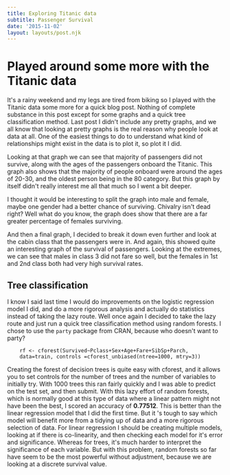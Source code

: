 ```yaml
---
title: Exploring Titanic data
subtitle: Passenger Survival
date: '2015-11-02'
layout: layouts/post.njk
---
```

# Played around some more with the Titanic data

It's a rainy weekend and my legs are tired from biking so I played with the
Titanic data some more for a quick blog post. Nothing of complete substance in
this post except for some graphs and a quick tree classification method. Last
post I didn't include any pretty graphs, and we all know that looking at
pretty graphs is the real reason why people look at data at all. One of the
easiest things to do to understand what kind of relationships might exist in
the data is to plot it, so plot it I did.


Looking at that graph we can see that majority of passengers did not survive,
along with the ages of the passengers onboard the Titanic. This graph also
shows that the majority of people onboard were around the ages of 20-30, and
the oldest person being in the 80 category. But this graph by itself didn't
really interest me all that much so I went a bit deeper.



I thought it would be interesting to split the graph into male and female,
maybe one gender had a better chance of surviving. Chivalry isn't dead right?
Well what do you know, the graph does show that there are a far greater
percentage of females surviving.


And then a final graph, I decided to break it down even further and look at
the cabin class that the passengers were in. And again, this showed quite an
interesting graph of the survival of passengers. Looking at the extremes, we
can see that males in class 3 did not fare so well, but the females in 1st and
2nd class both had very high survival rates.

## Tree classification

I know I said last time I would do improvements on the logistic regression
model I did, and do a more rigorous analysis and actually do statistics
instead of taking the lazy route. Well once again I decided to take the lazy
route and just run a quick tree classification method using random forests. I
chose to use the `party` package from CRAN, because who doesn't want to party?

```
    rf <- cforest(Survived~Pclass+Sex+Age+Fare+SibSp+Parch, 
    data=train, controls =cforest_unbiased(ntree=1000, mtry=3))
```

Creating the forest of decision trees is quite easy with cforest, and it
allows you to set controls for the number of trees and the number of variables
to initially try. With 1000 trees this ran fairly quickly and I was able to
predict on the test set, and then submit. With this lazy effort of random
forests, which is normally good at this type of data where a linear pattern
might not have been the best, I scored an accuracy of **0.77512**. This is
better than the linear regression model that I did the first time. But it 's
tough to say which model will benefit more from a tidying up of data and a
more rigorous selection of data. For linear regression I should be creating
multiple models, looking at if there is co-linearity, and then checking each
model for it's error and significance. Whereas for trees, it's much harder to
interpret the significance of each variable. But with this problem, random
forests so far have seem to be the most powerful without adjustment, because
we are looking at a discrete survival value.

